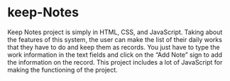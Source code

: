# keep-Notes
<p> Keep Notes project is simply in HTML, CSS, and JavaScript. Taking about the features of this system, the user can make the list of their daily works that they have to do and keep them as records. You just have to type the work information in the text fields and click on the “Add Note” sign to add the information on the record. This project includes a lot of JavaScript for making the functioning of the project.
</p>
